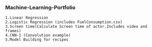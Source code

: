 ### Machine-Learning-Portfolio

    1.Linear Regression
    2.Logistic Regression (includes FuelConsumption.csv)
    3.Screen time(Calculate Screen time of actor.Includes video and frames)
    4.CNN-1 (Convolution example)
    5.Model Building for recipes
